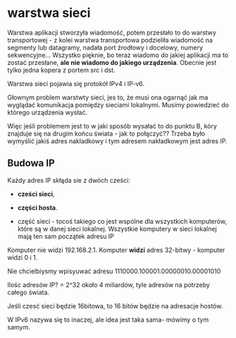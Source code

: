 # warstwa sieci

Warstwa aplikacji stworzyła wiadomość, potem przesłało to do warstwy transportowej - z kolei warstwa transportowa podzieliła wiadomość na segmenty lub datagramy, nadała port źrodłowy i docelowy, numery sekwencyjne...
Wszystko pięknie, bo teraz wiadomo do jakiej aplikacji ma to zostać przesłane, **ale nie wiadomo do jakiego urządzenia**. 
Obecnie jest tylko jedna kopera z portem src i dst.

Warstwa sieci pojawia się protokół IPv4 i IP-v6.

Głownym problem warstwty sieci, jes to, że musi ona ogarnąć jak ma wyglądać komunikacja pomiędzy sieciami lokalnymi. Musimy powiedzieć do którego urządzenia wysłać.

Więc jeśli problemem jest to w jaki sposób wysałać to do punktu B, kóry znajduje się na drugim końcu świata - jak to połączyć??
Trzeba było wymyślić jakiś adres nakladkowy i tym adresem nakładkowym jest adres IP.

## Budowa IP 

Każdy adres IP skłąda sie z dwóch cześci: 
* **cześci sieci**,
* **części hosta**.

* część sieci - tocoś takiego co jest wspólne dla wszystkich komputerów, które są w danej sieci lokalnej.
  Wszystkie komputery w sieci lokalnej mają ten sam początek adresu IP

Komputer nie widzi 192.168.2.1.
Komputer **widzi** adres 32-bitwy - komputer widzi 0 i 1.

Nie chcielbiysmy wpisyuwać adresu 1110000.100001.00000010.00001010

Ilośc adresów IP?  = 2^32 około 4 miliardów, tyle adresów na potrzeby całego świata.

Jeśli czesć sieci będzie 16bitowa, to 16 bitów będzie na adresacje hostów.
  
W IPv6 nazywa się to inaczej, ale idea jest taka sama- mówimy o tym samym.
